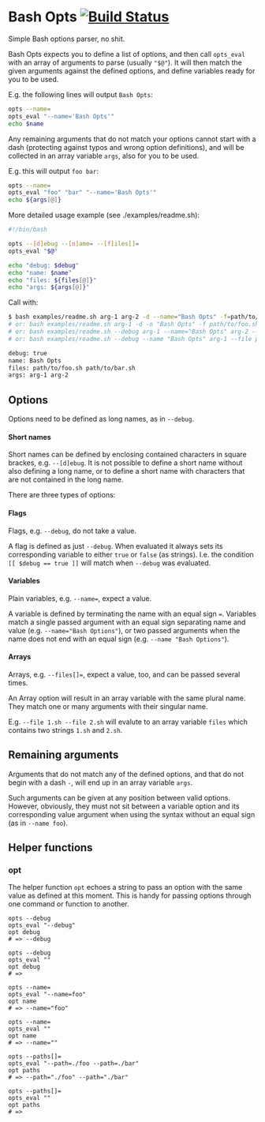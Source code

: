 # Bash Opts [![Build Status](https://travis-ci.org/svenfuchs/bash_opts.svg?branch=master)](https://travis-ci.org/svenfuchs/bash_opts)

Simple Bash options parser, no shit.

Bash Opts expects you to define a list of options, and then call `opts_eval`
with an array of arguments to parse (usually `"$@"`). It will then match the
given arguments against the defined options, and define variables ready for
you to be used.

E.g. the following lines will output `Bash Opts`:

```bash
opts --name=
opts_eval "--name='Bash Opts'"
echo $name
```

Any remaining arguments that do not match your options cannot start with a dash
(protecting against typos and wrong option definitions), and will be collected
in an array variable `args`, also for you to be used.

E.g. this will output `foo bar`:

```bash
opts --name=
opts_eval "foo" "bar" "--name='Bash Opts'"
echo ${args[@]}
```

More detailed usage example (see ./examples/readme.sh):

```bash
#!/bin/bash

opts --[d]ebug --[n]ame= --[f]iles[]=
opts_eval "$@"

echo "debug: $debug"
echo "name: $name"
echo "files: ${files[@]}"
echo "args: ${args[@]}"
```

Call with:

```bash
$ bash examples/readme.sh arg-1 arg-2 -d --name="Bash Opts" -f=path/to/foo.sh -f=path/to/bar.sh
# or: bash examples/readme.sh arg-1 -d -n "Bash Opts" -f path/to/foo.sh -f path/to/bar.sh arg-2
# or: bash examples/readme.sh --debug arg-1 --name="Bash Opts" arg-2 --file=path/to/foo.sh --file=path/to/bar.sh
# or: bash examples/readme.sh --debug --name "Bash Opts" arg-1 --file path/to/foo.sh arg-2 --file path/to/bar.sh

debug: true
name: Bash Opts
files: path/to/foo.sh path/to/bar.sh
args: arg-1 arg-2
```

## Options

Options need to be defined as long names, as in `--debug`.

#### Short names

Short names can be defined by enclosing contained characters in square brackes,
e.g. `--[d]ebug`.  It is not possible to define a short name without also
defining a long name, or to define a short name with characters that are not
contained in the long name.

There are three types of options:

#### Flags

Flags, e.g. `--debug`, do not take a value.

A flag is defined as just `--debug`. When evaluated it always sets its
corresponding variable to either `true` or `false` (as strings). I.e. the
condition `[[ $debug == true ]]` will match when `--debug` was evaluated.

#### Variables

Plain variables, e.g. `--name=`, expect a value.

A variable is defined by terminating the name with an equal sign `=`. Variables
match a single passed argument with an equal sign separating name and value
(e.g. `--name="Bash Options"`), or two passed arguments when the name does not
end with an equal sign (e.g. `--name "Bash Options"`).

#### Arrays

Arrays, e.g. `--files[]=`, expect a value, too, and can be passed several times.

An Array option will result in an array variable with the same plural name.
They match one or many arguments with their singular name.

E.g. `--file 1.sh --file 2.sh` will evalute to an array variable `files` which
contains two strings `1.sh` and `2.sh`.

## Remaining arguments

Arguments that do not match any of the defined options, and that do not begin
with a dash `-`, will end up in an array variable `args`.

Such arguments can be given at any position between valid options. However,
obviously, they must not sit between a variable option and its corresponding
value argument when using the syntax without an equal sign (as in `--name
foo`).

## Helper functions

### opt

The helper function `opt` echoes a string to pass an option with the same value
as defined at this moment. This is handy for passing options through one
command or function to another.

```
opts --debug
opts_eval "--debug"
opt debug
# => --debug

opts --debug
opts_eval ""
opt debug
# =>

opts --name=
opts_eval "--name=foo"
opt name
# => --name="foo"

opts --name=
opts_eval ""
opt name
# => --name=""

opts --paths[]=
opts_eval "--path=./foo --path=./bar"
opt paths
# => --path="./foo" --path="./bar"

opts --paths[]=
opts_eval ""
opt paths
# =>
```

